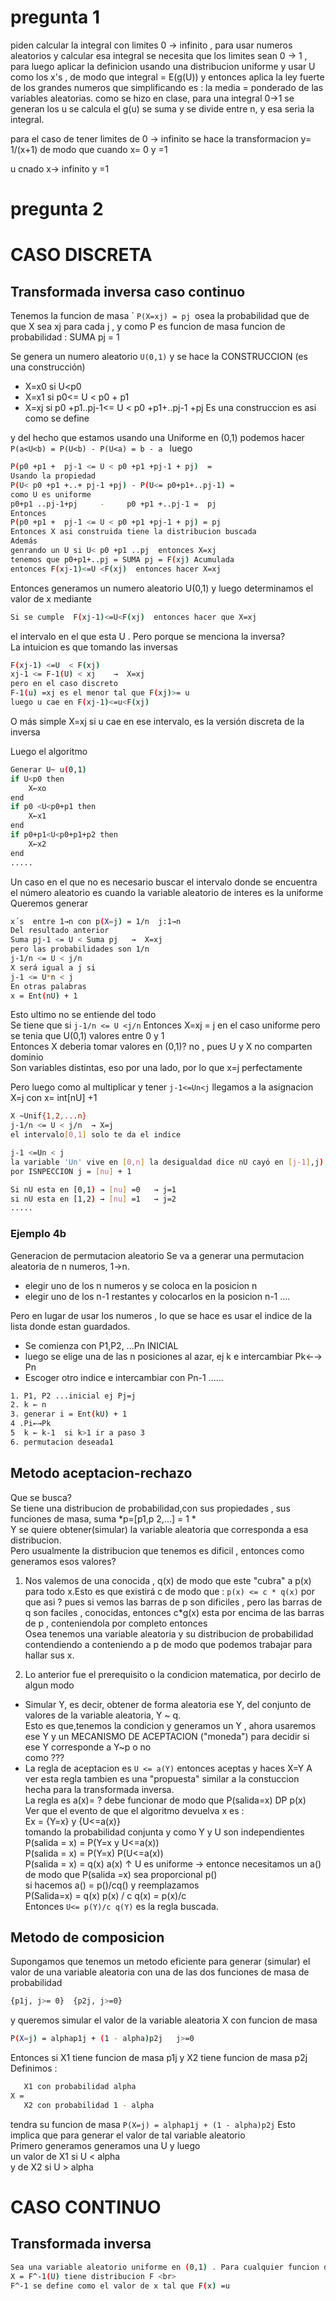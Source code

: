 #  pregunta 1
piden calcular la integral con limites 0 → infinito , para usar numeros aleatorios y calcular esa integral se necesita que los limites sean 0 → 1 , para luego aplicar la definicion usando una distribucion uniforme y usar U como los x's , de modo que integral = E(g(U))
y entonces aplica la ley fuerte de los grandes numeros que simplificando es : la media = ponderado de las variables aleatorias.
como se hizo en clase, para una integral 0→1 se generan los u se calcula el g(u) se suma y se divide entre n, y esa seria la integral.

para el caso de tener limites de 0 → infinito se hace la transformacion y= 1/(x+1) de modo que cuando x= 0  y =1

u cnado x→ infinito  y =1


# pregunta 2
# CASO DISCRETA
## Transformada inversa caso continuo
Tenemos la funcion de masa `
``P(X=xj) = pj ``osea la probabilidad que de que X sea xj para cada j  , y como P es funcion de masa funcion de probabilidad : SUMA pj = 1<br>

Se genera un numero aleatorio ``U(0,1)`` y se hace la CONSTRUCCION (es una construcción) <br>
-  X=x0 si U<p0
- X=x1 si p0<= U < p0 + p1
- X=xj si p0 +p1..pj-1<= U < p0 +p1+..pj-1 +pj
Es una construccion es asi como se define<br>

y del hecho que estamos usando una Uniforme en (0,1) podemos hacer ``P(a<U<b) = P(U<b) - P(U<a) = b - a ``
luego
```bash
P(p0 +p1 +  pj-1 <= U < p0 +p1 +pj-1 + pj)  = 
Usando la propiedad
P(U< p0 +p1 +..+ pj-1 +pj) - P(U<= p0+p1+..pj-1) =
como U es uniforme 
p0+p1 ..pj-1+pj     -     p0 +p1 +..pj-1 =  pj
Entonces 
P(p0 +p1 +  pj-1 <= U < p0 +p1 +pj-1 + pj) = pj 
Entonces X asi construida tiene la distribucion buscada
Además 
genrando un U si U< p0 +p1 ..pj  entonces X=xj
tenemos que p0+p1+..pj = SUMA pj = F(xj) Acumulada
entonces F(xj-1)<=U <F(xj)  entonces hacer X=xj
```
Entonces generamos un numero aleatorio U(0,1)
y luego determinamos el valor de x mediante
```bash
Si se cumple  F(xj-1)<=U<F(xj)  entonces hacer que X=xj
```
el intervalo en el que esta U . Pero porque se menciona la inversa?<br>
La intuicion es que tomando las inversas
```bash
F(xj-1) <=U  < F(xj)
xj-1 <= F-1(U) < xj    →  X=xj
pero en el caso discreto
F-1(u) =xj es el menor tal que F(xj)>= u
luego u cae en F(xj-1)<=u<F(xj)
```
O más simple X=xj si u cae en ese intervalo, es la versión discreta de la inversa<br>

Luego el algoritmo
```bash
Generar U~ u(0,1)
if U<p0 then 
    X←xo
end
if p0 <U<p0+p1 then
    X←x1
end
if p0+p1<U<p0+p1+p2 then
    X←x2
end
.....
```
Un caso en el que no es necesario buscar el intervalo donde se encuentra el número aleatorio es cuando la variable aleatorio de interes es la uniforme<br>
Queremos generar 
```bash
x´s  entre 1→n con p(X=j) = 1/n  j:1→n
Del resultado anterior 
Suma pj-1 <= U < Suma pj   →  X=xj
pero las probabilidades son 1/n
j-1/n <= U < j/n
X será igual a j si 
j-1 <= U*n < j
En otras palabras 
x = Ent(nU) + 1  
```

Esto ultimo no se entiende del todo <br>
Se tiene que si ``j-1/n <= U <j/n``   Entonces X=xj  = j en el caso uniforme 
pero se tenia que U(0,1) valores entre 0 y 1<br>
Entonces X deberia tomar valores en (0,1)? no , pues U y X no comparten dominio<br>
Son variables distintas, eso por una lado, por lo que x=j  perfectamente<br>

Pero luego como al multiplicar y tener ``j-1<=Un<j`` llegamos a la asignacion X=j con x= int[nU] +1<br>

```bash
X ~Unif{1,2,...n}
j-1/n <= U < j/n  → X=j
el intervalo[0,1] solo te da el indice 

j-1 <=Un < j
la variable 'Un' vive en [0,n] la desigualdad dice nU cayó en [j-1],j)
por ISNPECCION j = [nu] + 1 

Si nU esta en [0,1) → [nu] =0   → j=1
si nU esta en [1,2) → [nu] =1   → j=2
.....
```
### Ejemplo 4b
Generacion de permutacion aleatorio
Se va a generar una permutacion aleatoria de n numeros, 1→n. <br>
- elegir uno de los n numeros y se coloca en la posicion n
- elegir uno de los n-1 restantes y colocarlos en la posicion n-1 
....

Pero en lugar de usar los numeros , lo que se hace es usar el indice de la lista donde estan guardados.<br>

- Se comienza con P1,P2, ...Pn INICIAL
- luego se elige una de las n posiciones al azar, ej k e intercambiar Pk←→ Pn <br>
- Escoger otro indice e intercambiar con Pn-1
......

```bash
1. P1, P2 ...inicial ej Pj=j
2. k ← n
3. generar i = Ent(kU) + 1
4 .Pi←→Pk
5  k ← k-1  si k>1 ir a paso 3
6. permutacion deseada1 
```



## Metodo aceptacion-rechazo
Que se busca?<br>
Se tiene una distribucion de probabilidad,con sus propiedades , sus funciones de masa, suma *p=[p1,p 2,...] = 1 * <br>
Y se quiere  obtener(simular) la variable aleatoria que corresponda a esa distribucion.<br>
Pero usualmente la distribucion que tenemos es dificil , entonces como generamos esos valores?

1. Nos valemos de una conocida , q(x) de modo que este "cubra" a p(x) para todo x.Esto es que existirá c de modo que : ``p(x) <= c * q(x)``  por que asi ?
pues si vemos las barras de p son dificiles , pero las barras de q son faciles , conocidas, entonces c*g(x) esta por encima de las barras de p , conteniendola por completo entonces<br>
Osea tenemos una variable aleatoria y su distribucion de probabilidad contendiendo a conteniendo a p de modo que podemos trabajar para hallar sus x.

2. Lo anterior fue el prerequisito  o la condicion matematica, por decirlo de algun modo 
- Simular Y, es decir, obtener de forma aleatoria ese Y, del conjunto de valores de la variable aleatoria, Y ~ q.<br>
Esto es que,tenemos la condicion y generamos un Y , ahora usaremos ese Y y un MECANISMO DE ACEPTACION ("moneda") para decidir si ese Y corresponde a Y~p  o no<br>
como ??? <br>
-  La regla de aceptacion es ``U <= a(Y)`` entonces aceptas y haces X=Y
A ver esta regla tambien es una "propuesta" similar a la constuccion hecha para la transformada inversa.<br>
La regla es a(x)= ?  debe funcionar de modo que P(salida=x) DP p(x)<br>
Ver que el evento de que el algoritmo devuelva x es :<br>
Ex = {Y=x} y {U<=a(x)}<br>
tomando la probabilidad conjunta y como  Y y U son independientes<br>
P(salida = x) = P(Y=x y U<=a(x))<br> 
P(salida = x) = P(Y=x) P(U<=a(x))<br>
P(salida = x) = q(x) a(x)   ↑ U es uniforme
→ entonce necesitamos un a() de modo que P(salida =x) sea proporcional p()<br>
si hacemos a() = p()/cq() y reemplazamos<br>
P(Salida=x) = q(x) p(x) / c q(x)
            = p(x)/c <br>
Entonces ``U<= p(Y)/c q(Y)`` es la regla buscada.




## Metodo de composicion
Supongamos que tenemos un metodo eficiente para generar (simular) el valor de una variable aleatoria con una de las dos funciones de masa de probabilidad 
```bash
{p1j, j>= 0}  {p2j, j>=0}
```
y queremos simular el valor de la variable aleatoria X con funcion de masa 
```bash
P(X=j) = alphap1j + (1 - alpha)p2j   j>=0
```
Entonces si X1 tiene funcion de masa p1j y X2 tiene funcion de masa p2j<br>
Definimos :
```bash
   X1 con probabilidad alpha
X =
   X2 con probabilidad 1 - alpha
```
tendra su funcion de masa ``P(X=j) = alphap1j + (1 - alpha)p2j``
Esto implica que para generar el valor de tal variable aleatorio<br>
Primero generamos generamos una U y luego <br>
un valor de X1 si U < alpha <br>
y de X2 si U > alpha


# CASO CONTINUO
## Transformada inversa
```bash
Sea una variable aleatorio uniforme en (0,1) . Para cualquier funcion de distribucion continua F invertible, la variable aleatoria  X <br>
X = F^-1(U) tiene distribucion F <br>
F^-1 se define como el valor de x tal que F(x) =u
```
